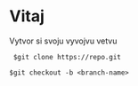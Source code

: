 # Vitaj

Vytvor si svoju vyvojvu vetvu

`` $git clone https://repo.git``

``$git checkout -b <branch-name> ``
